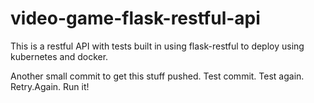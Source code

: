 # video-game-flask-restful-api
This is a restful API with tests built in using flask-restful to deploy using kubernetes and docker. 

Another small commit to get this stuff pushed.  Test commit. Test again. Retry.Again. Run it!